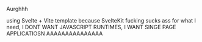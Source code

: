 Aurghhh

using Svelte + Vite template because SvelteKit fucking sucks ass for what I need,
I DONT WANT JAVASCRIPT RUNTIMES, I WANT SINGE PAGE APPLICATIOSN AAAAAAAAAAAAAAA